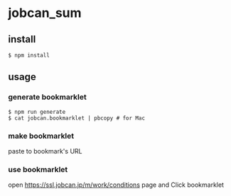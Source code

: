 # jobcan_sum

## install

`$ npm install`

## usage
### generate bookmarklet

```
$ npm run generate
$ cat jobcan.bookmarklet | pbcopy # for Mac
```

### make bookmarklet

paste to bookmark's URL

### use bookmarklet

open https://ssl.jobcan.jp/m/work/conditions page and Click bookmarklet
